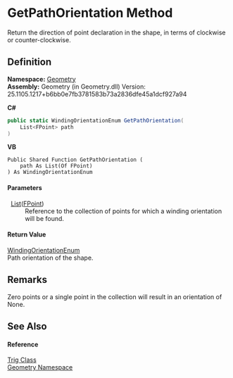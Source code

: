 # GetPathOrientation Method


Return the direction of point declaration in the shape, in terms of clockwise or counter-clockwise.



## Definition
**Namespace:** <a href="eb409b48-e279-bdb4-daf3-3196b72d55a2.md">Geometry</a>  
**Assembly:** Geometry (in Geometry.dll) Version: 25.1105.1217+b6bb0e7fb3781583b73a2836dfe45a1dcf927a94

**C#**
``` C#
public static WindingOrientationEnum GetPathOrientation(
	List<FPoint> path
)
```
**VB**
``` VB
Public Shared Function GetPathOrientation ( 
	path As List(Of FPoint)
) As WindingOrientationEnum
```



#### Parameters
<dl><dt>  <a href="https://learn.microsoft.com/dotnet/api/system.collections.generic.list-1" target="_blank" rel="noopener noreferrer">List</a>(<a href="477a6142-7b25-5977-263a-a8e4e3c4f582.md">FPoint</a>)</dt><dd>Reference to the collection of points for which a winding orientation will be found.</dd></dl>

#### Return Value
<a href="71bf776a-c799-0610-c07f-478c2831ec18.md">WindingOrientationEnum</a>  
Path orientation of the shape.

## Remarks
Zero points or a single point in the collection will result in an orientation of None.

## See Also


#### Reference
<a href="71fcc577-416c-fb39-4db6-887defd7b424.md">Trig Class</a>  
<a href="eb409b48-e279-bdb4-daf3-3196b72d55a2.md">Geometry Namespace</a>  
